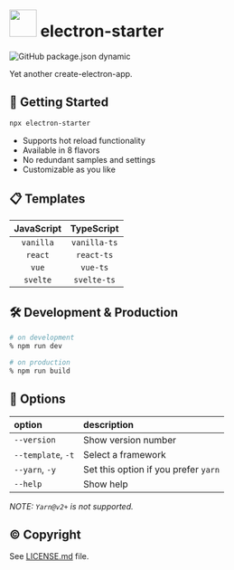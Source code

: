 # <img width="48" src="https://user-images.githubusercontent.com/52094761/196643273-c484e7f9-ad4b-432a-91a6-63fd22203ded.svg" /> electron-starter

![GitHub package.json dynamic](https://img.shields.io/github/package-json/keywords/sprout2000/electron-starter)

Yet another create-electron-app.

## :flight_departure: Getting Started

```sh
npx electron-starter
```

- Supports hot reload functionality
- Available in 8 flavors
- No redundant samples and settings
- Customizable as you like

## :clipboard: Templates

| JavaScript |  TypeScript  |
| :--------: | :----------: |
| `vanilla`  | `vanilla-ts` |
|  `react`   |  `react-ts`  |
|   `vue`    |   `vue-ts`   |
|  `svelte`  | `svelte-ts`  |

## :hammer_and_wrench: Development & Production

```sh
# on development
% npm run dev

# on production
% npm run build
```

## :green_book: Options

| option             | description                          |
| :----------------- | :----------------------------------- |
| `--version`        | Show version number                  |
| `--template`, `-t` | Select a framework                   |
| `--yarn`, `-y`     | Set this option if you prefer `yarn` |
| `--help`           | Show help                            |

_NOTE: `Yarn@v2+` is not supported._

## :copyright: Copyright

See [LICENSE.md](./LICENSE.md) file.
